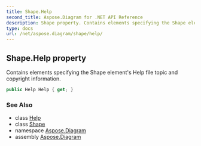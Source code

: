 ```yaml
---
title: Shape.Help
second_title: Aspose.Diagram for .NET API Reference
description: Shape property. Contains elements specifying the Shape elements Help file topic and copyright information
type: docs
url: /net/aspose.diagram/shape/help/
---
```

## Shape.Help property

Contains elements specifying the Shape element's Help file topic and copyright information.

```csharp
public Help Help { get; }
```

### See Also

* class [Help](../../help/)
* class [Shape](../)
* namespace [Aspose.Diagram](../../shape/)
* assembly [Aspose.Diagram](../../../)


